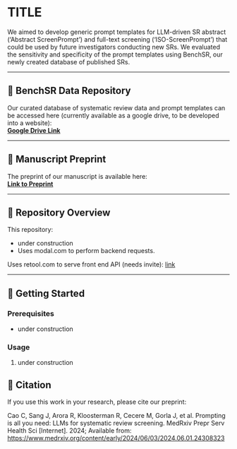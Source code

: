 # TITLE


We aimed to develop generic prompt templates for LLM-driven SR abstract (‘Abstract ScreenPrompt’) and full-text screening (‘ISO-ScreenPrompt’) that could be used by future investigators conducting new SRs. We evaluated the sensitivity and specificity of the prompt templates using BenchSR, our newly created database of published SRs.


---

## 📂 BenchSR Data Repository
Our curated database of systematic review data and prompt templates can be accessed here (currently available as a google drive, to be developed into a website):  
[**Google Drive Link**](#)  

---

## 📄 Manuscript Preprint
The preprint of our manuscript is available here:  
[**Link to Preprint**](https://www.medrxiv.org/content/10.1101/2024.06.01.24308323v1)  


---

## 🔧 Repository Overview
This repository:
- under construction
- Uses modal.com to perform backend requests. 

Uses retool.com to serve front end API (needs invite): [link](#https://jzsang.retool.com/apps/31a31416-c19a-11ee-9b48-330b639442e6/Jason%20Sang%20-%20Feb%2001%2C%202024%20-%2011%3A10%3A49PM)

---

## 🚀 Getting Started
### Prerequisites
- under construction

### Usage
1. under construction


## 📝 Citation
If you use this work in your research, please cite our preprint:

Cao C, Sang J, Arora R, Kloosterman R, Cecere M, Gorla J, et al. Prompting is all you need: LLMs for systematic review screening. MedRxiv Prepr Serv Health Sci [Internet]. 2024; Available from: https://www.medrxiv.org/content/early/2024/06/03/2024.06.01.24308323




